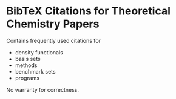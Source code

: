 BibTeX Citations for Theoretical Chemistry Papers
=================================================

Contains frequently used citations for
- density functionals
- basis sets
- methods
- benchmark sets
- programs

No warranty for correctness.